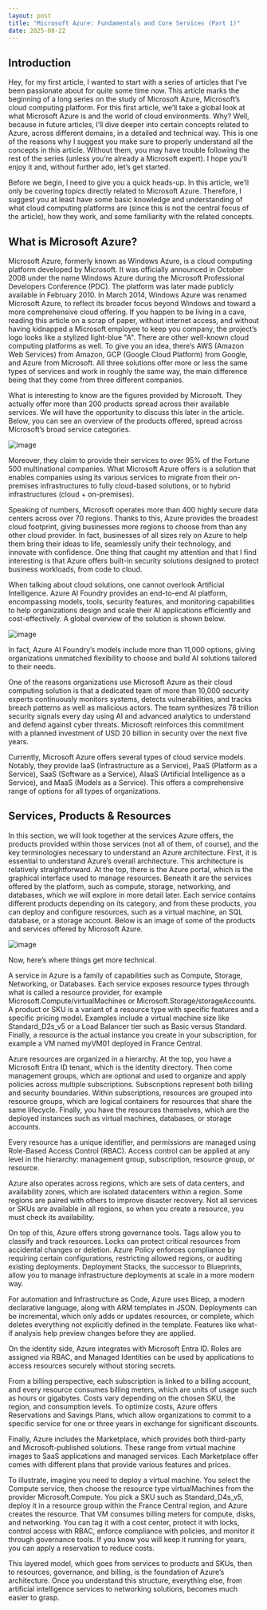 ```yaml
---
layout: post  
title: "Microsoft Azure: Fundamentals and Core Services (Part 1)"  
date: 2025-08-22  
---
```


## Introduction

Hey, for my first article, I wanted to start with a series of articles that I’ve been passionate about for quite some time now. This article marks the beginning of a long series on the study of Microsoft Azure, Microsoft’s cloud computing platform. For this first article, we’ll take a global look at what Microsoft Azure is and the world of cloud environments. Why? Well, because in future articles, I’ll dive deeper into certain concepts related to Azure, across different domains, in a detailed and technical way. This is one of the reasons why I suggest you make sure to properly understand all the concepts in this article. Without them, you may have trouble following the rest of the series (unless you’re already a Microsoft expert). I hope you’ll enjoy it and, without further ado, let’s get started.

Before we begin, I need to give you a quick heads-up. In this article, we’ll only be covering topics directly related to Microsoft Azure. Therefore, I suggest you at least have some basic knowledge and understanding of what cloud computing platforms are (since this is not the central focus of the article), how they work, and some familiarity with the related concepts.

## What is Microsoft Azure?

Microsoft Azure, formerly known as Windows Azure, is a cloud computing platform developed by Microsoft. It was officially announced in October 2008 under the name Windows Azure during the Microsoft Professional Developers Conference (PDC). The platform was later made publicly available in February 2010. In March 2014, Windows Azure was renamed Microsoft Azure, to reflect its broader focus beyond Windows and toward a more comprehensive cloud offering. If you happen to be living in a cave, reading this article on a scrap of paper, without internet access, and without having kidnapped a Microsoft employee to keep you company, the project’s logo looks like a stylized light-blue "A". There are other well-known cloud computing platforms as well. To give you an idea, there’s AWS (Amazon Web Services) from Amazon, GCP (Google Cloud Platform) from Google, and Azure from Microsoft. All three solutions offer more or less the same types of services and work in roughly the same way, the main difference being that they come from three different companies.

What is interesting to know are the figures provided by Microsoft. They actually offer more than 200 products spread across their available services. We will have the opportunity to discuss this later in the article. Below, you can see an overview of the products offered, spread across Microsoft’s broad service categories.

![image](https://pmss.ms/img/azure-1.jpg)

Moreover, they claim to provide their services to over 95% of the Fortune 500 multinational companies. What Microsoft Azure offers is a solution that enables companies using its various services to migrate from their on-premises infrastructures to fully cloud-based solutions, or to hybrid infrastructures (cloud + on-premises).

Speaking of numbers, Microsoft operates more than 400 highly secure data centers across over 70 regions. Thanks to this, Azure provides the broadest cloud footprint, giving businesses more regions to choose from than any other cloud provider. In fact, businesses of all sizes rely on Azure to help them bring their ideas to life, seamlessly unify their technology, and innovate with confidence. One thing that caught my attention and that I find interesting is that Azure offers built-in security solutions designed to protect business workloads, from code to cloud.

When talking about cloud solutions, one cannot overlook Artificial Intelligence. Azure AI Foundry provides an end-to-end AI platform, encompassing models, tools, security features, and monitoring capabilities to help organizations design and scale their AI applications efficiently and cost-effectively. A global overview of the solution is shown below.

![image](https://devblogs.microsoft.com/foundry/wp-content/uploads/sites/89/2025/03/foundry-stack-wp-2048x1152.png)

In fact, Azure AI Foundry’s models include more than 11,000 options, giving organizations unmatched flexibility to choose and build AI solutions tailored to their needs.

One of the reasons organizations use Microsoft Azure as their cloud computing solution is that a dedicated team of more than 10,000 security experts continuously monitors systems, detects vulnerabilities, and tracks breach patterns as well as malicious actors. The team synthesizes 78 trillion security signals every day using AI and advanced analytics to understand and defend against cyber threats. Microsoft reinforces this commitment with a planned investment of USD 20 billion in security over the next five years.

Currently, Microsoft Azure offers several types of cloud service models. Notably, they provide IaaS (Infrastructure as a Service), PaaS (Platform as a Service), SaaS (Software as a Service), AIaaS (Artificial Intelligence as a Service), and MaaS (Models as a Service). This offers a comprehensive range of options for all types of organizations.

## Services, Products & Resources

In this section, we will look together at the services Azure offers, the products provided within those services (not all of them, of course), and the key terminologies necessary to understand an Azure architecture. First, it is essential to understand Azure’s overall architecture. This architecture is relatively straightforward. At the top, there is the Azure portal, which is the graphical interface used to manage resources. Beneath it are the services offered by the platform, such as compute, storage, networking, and databases, which we will explore in more detail later. Each service contains different products depending on its category, and from these products, you can deploy and configure resources, such as a virtual machine, an SQL database, or a storage account. Below is an image of some of the products and services offered by Microsoft Azure.

![image](https://eu-images.contentstack.com/v3/assets/blt07f68461ccd75245/blt631316163dc18945/66180d2ac88264e5cce39ec5/azureresourcesmaphero_0_4.png?width=1280&auto=webp&quality=80&format=jpg&disable=upscale)

Now, here’s where things get more technical.

A service in Azure is a family of capabilities such as Compute, Storage, Networking, or Databases. Each service exposes resource types through what is called a resource provider, for example Microsoft.Compute/virtualMachines or Microsoft.Storage/storageAccounts. A product or SKU is a variant of a resource type with specific features and a specific pricing model. Examples include a virtual machine size like Standard_D2s_v5 or a Load Balancer tier such as Basic versus Standard. Finally, a resource is the actual instance you create in your subscription, for example a VM named myVM01 deployed in France Central.

Azure resources are organized in a hierarchy. At the top, you have a Microsoft Entra ID tenant, which is the identity directory. Then come management groups, which are optional and used to organize and apply policies across multiple subscriptions. Subscriptions represent both billing and security boundaries. Within subscriptions, resources are grouped into resource groups, which are logical containers for resources that share the same lifecycle. Finally, you have the resources themselves, which are the deployed instances such as virtual machines, databases, or storage accounts.

Every resource has a unique identifier, and permissions are managed using Role-Based Access Control (RBAC). Access control can be applied at any level in the hierarchy: management group, subscription, resource group, or resource.

Azure also operates across regions, which are sets of data centers, and availability zones, which are isolated datacenters within a region. Some regions are paired with others to improve disaster recovery. Not all services or SKUs are available in all regions, so when you create a resource, you must check its availability.

On top of this, Azure offers strong governance tools. Tags allow you to classify and track resources. Locks can protect critical resources from accidental changes or deletion. Azure Policy enforces compliance by requiring certain configurations, restricting allowed regions, or auditing existing deployments. Deployment Stacks, the successor to Blueprints, allow you to manage infrastructure deployments at scale in a more modern way.

For automation and Infrastructure as Code, Azure uses Bicep, a modern declarative language, along with ARM templates in JSON. Deployments can be incremental, which only adds or updates resources, or complete, which deletes everything not explicitly defined in the template. Features like what-if analysis help preview changes before they are applied.

On the identity side, Azure integrates with Microsoft Entra ID. Roles are assigned via RBAC, and Managed Identities can be used by applications to access resources securely without storing secrets.

From a billing perspective, each subscription is linked to a billing account, and every resource consumes billing meters, which are units of usage such as hours or gigabytes. Costs vary depending on the chosen SKU, the region, and consumption levels. To optimize costs, Azure offers Reservations and Savings Plans, which allow organizations to commit to a specific service for one or three years in exchange for significant discounts.

Finally, Azure includes the Marketplace, which provides both third-party and Microsoft-published solutions. These range from virtual machine images to SaaS applications and managed services. Each Marketplace offer comes with different plans that provide various features and prices.

To illustrate, imagine you need to deploy a virtual machine. You select the Compute service, then choose the resource type virtualMachines from the provider Microsoft.Compute. You pick a SKU such as Standard_D4s_v5, deploy it in a resource group within the France Central region, and Azure creates the resource. That VM consumes billing meters for compute, disks, and networking. You can tag it with a cost center, protect it with locks, control access with RBAC, enforce compliance with policies, and monitor it through governance tools. If you know you will keep it running for years, you can apply a reservation to reduce costs.

This layered model, which goes from services to products and SKUs, then to resources, governance, and billing, is the foundation of Azure’s architecture. Once you understand this structure, everything else, from artificial intelligence services to networking solutions, becomes much easier to grasp.
